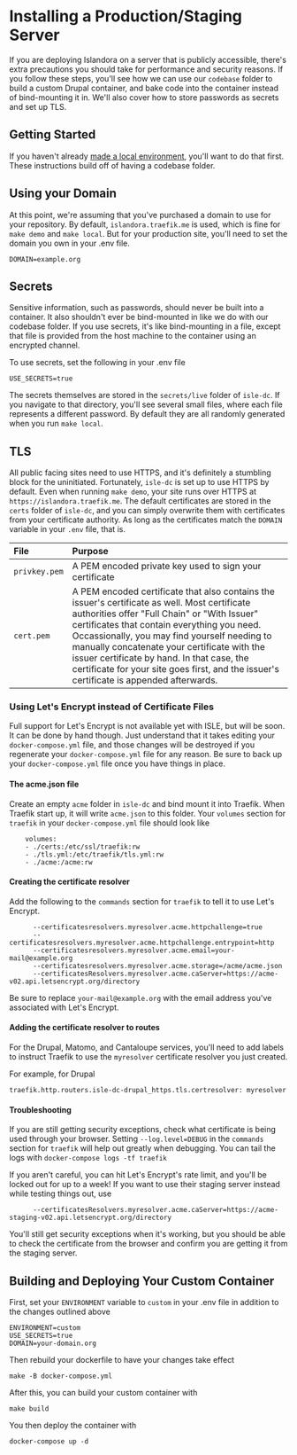 # Installing a Production/Staging Server 

If you are deploying Islandora on a server that is publicly accessible, there's extra precautions you should take for
performance and security reasons. If you follow these steps, you'll see how we can use our `codebase` folder to build
a custom Drupal container, and bake code into the container instead of bind-mounting it in. We'll also cover how to
store passwords as secrets and set up TLS.
 
## Getting Started

If you haven't already [made a local environment](../docker-local), you'll want to do that first.  These instructions build off of having
a codebase folder.

## Using your Domain

At this point, we're assuming that you've purchased a domain to use for your repository.  By default, `islandora.traefik.me` is used, which
is fine for `make demo` and `make local`.  But for your production site, you'll need to set the domain you own in your .env file.

```
DOMAIN=example.org
```

## Secrets

Sensitive information, such as passwords, should never be built into a container.  It also shouldn't ever be bind-mounted in like we
do with our codebase folder.  If you use secrets, it's like bind-mounting in a file, except that file is provided from the host machine
to the container using an encrypted channel.

To use secrets, set the following in your .env file

```
USE_SECRETS=true
```

The secrets themselves are stored in the `secrets/live` folder of `isle-dc`.  If you navigate to that directory, you'll see several small
files, where each file represents a different password. By default they are all randomly generated when you run `make local`.

## TLS

All public facing sites need to use HTTPS, and it's definitely a stumbling block for the uninitiated.  Fortunately, `isle-dc` is
set up to  use HTTPS by default.  Even when running `make demo`, your site runs over HTTPS at `https://islandora.traefik.me`. The
default certificates are stored in the `certs` folder of `isle-dc`, and you can simply overwrite them with certificates from your
certificate authority.  As long as the certificates match the `DOMAIN` variable in your `.env` file, that is.

| File                 | Purpose                                                                                                                                                                                                                                                                     |
| :------------------- | :-------------------------------------------------------------------------------------------------------------------------------------------------------------------------------------------------------------------------------------------------------------------------- |
| `privkey.pem`               | A PEM encoded private key used to sign your certificate |
| `cert.pem` | A PEM encoded certificate that also contains the issuer's certificate as well. Most certificate authorities offer "Full Chain" or "With Issuer" certificates that contain everything you need.  Occassionally, you may find yourself needing to manually concatenate your certificate with the issuer certificate by hand. In that case, the certificate for your site goes first, and the issuer's certificate is appended afterwards. |

### Using Let's Encrypt instead of Certificate Files

Full support for Let's Encrypt is not available yet with ISLE, but will be soon.  It can be done by hand though.  Just understand that it takes editing your `docker-compose.yml` file, and those changes will be destroyed if you regenerate your `docker-compose.yml` file for any reason.  Be sure to back up your `docker-compose.yml` file once you have things in place.

#### The acme.json file
Create an empty `acme` folder in `isle-dc` and bind mount it into Traefik.  When Traefik start up, it will write `acme.json` to this folder. Your `volumes` section for
`traefik` in your `docker-compose.yml` file should look like

```
    volumes:
    - ./certs:/etc/ssl/traefik:rw
    - ./tls.yml:/etc/traefik/tls.yml:rw
    - ./acme:/acme:rw
```

#### Creating the certificate resolver

Add the following to the `commands` section for `traefik` to tell it to use Let's Encrypt.

```
      --certificatesresolvers.myresolver.acme.httpchallenge=true
      --certificatesresolvers.myresolver.acme.httpchallenge.entrypoint=http
      --certificatesresolvers.myresolver.acme.email=your-mail@example.org
      --certificatesresolvers.myresolver.acme.storage=/acme/acme.json
      --certificatesResolvers.myresolver.acme.caServer=https://acme-v02.api.letsencrypt.org/directory
```

Be sure to replace `your-mail@example.org` with the email address you've associated with Let's Encrypt.

#### Adding the certificate resolver to routes

For the Drupal, Matomo, and Cantaloupe services, you'll need to add labels to instruct Traefik to use the `myresolver` certificate resolver you just created.

For example, for Drupal

```
traefik.http.routers.isle-dc-drupal_https.tls.certresolver: myresolver
```

#### Troubleshooting

If you are still getting security exceptions, check what certificate is being used through your browser.  Setting `--log.level=DEBUG` in the `commands` section
for `traefik` will help out greatly when debugging.  You can tail the logs with `docker-compose logs -tf traefik`

If you aren't careful, you can hit Let's Encrypt's rate limit, and you'll be locked out for up to a week!  If you want to use their staging server instead
while testing things out, use 

```
      --certificatesResolvers.myresolver.acme.caServer=https://acme-staging-v02.api.letsencrypt.org/directory
```

You'll still get security exceptions when it's working, but you should be able to check the certificate from the browser and confirm you are
getting it from the staging server.

## Building and Deploying Your Custom Container

First, set your `ENVIRONMENT` variable to `custom` in  your .env file in addition to the changes outlined above

```
ENVIRONMENT=custom
USE_SECRETS=true
DOMAIN=your-domain.org
```

Then rebuild your dockerfile to have your changes take effect

```
make -B docker-compose.yml
```

After this, you can build your custom container with

```
make build
```

You then deploy the container with

```
docker-compose up -d
```
